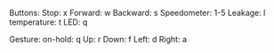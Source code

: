 Buttons:
Stop: x
Forward: w
Backward: s
Speedometer: 1-5
Leakage: l
temperature: t
LED: q

Gesture:
on-hold: q
Up: r
Down: f
Left: d
Right: a
